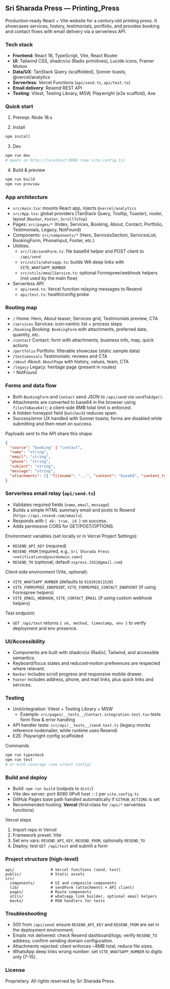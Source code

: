 
## Sri Sharada Press — Printing_Press

Production‑ready React + Vite website for a century‑old printing press. It showcases services, history, testimonials, portfolio, and provides booking and contact flows with email delivery via a serverless API.


### Tech stack
- **Frontend**: React 18, TypeScript, Vite, React Router
- **UI**: Tailwind CSS, shadcn/ui (Radix primitives), Lucide icons, Framer Motion
- **Data/UX**: TanStack Query (scaffolded), Sonner toasts, @vercel/analytics
- **Serverless**: Vercel Functions (`api/send.ts`, `api/test.ts`)
- **Email delivery**: Resend REST API
- **Testing**: Vitest, Testing Library, MSW, Playwright (e2e scaffold), Axe


### Quick start
1) Prereqs: Node 18.x

2) Install
```bash
npm install
```

3) Dev
```bash
npm run dev
# opens on http://localhost:8080 (see vite.config.ts)
```

4) Build & preview
```bash
npm run build
npm run preview
```


### App architecture
- `src/main.tsx`: mounts React app, injects `@vercel/analytics`
- `src/App.tsx`: global providers (TanStack Query, Tooltip, Toaster), router, layout (`Navbar`, `Footer`, `ScrollToTop`)
- Pages: `src/pages/*` (Index, Services, Booking, About, Contact, Portfolio, Testimonials, Legacy, NotFound)
- Components: `src/components/*` (Hero, ServicesSection, ServicesList, BookingForm, PhoneInput, Footer, etc.)
- Utilities:
  - `src/lib/sendForm.ts`: file base64 helper and POST client to `/api/send`
  - `src/utils/whatsapp.ts`: builds WA deep links with `VITE_WHATSAPP_NUMBER`
  - `src/utils/emailService.ts`: optional Formspree/webhook helpers (not used by the main flow)
- Serverless API:
  - `api/send.ts`: Vercel function relaying messages to Resend
  - `api/test.ts`: health/config probe


### Routing map
- `/` Home: Hero, About teaser, Services grid, Testimonials preview, CTA
- `/services` Services: icon‑centric list + process steps
- `/booking` Booking: `BookingForm` with attachments, preferred date, quantity, etc.
- `/contact` Contact: form with attachments, business info, map, quick actions
- `/portfolio` Portfolio: filterable showcase (static sample data)
- `/testimonials` Testimonials: reviews and CTA
- `/about` About: `AboutPage` with history, values, team, CTA
- `/legacy` Legacy: heritage page (present in routes)
- `*` NotFound


### Forms and data flow
- Both `BookingForm` and `Contact` send JSON to `/api/send` via `sendToEdge()`.
- Attachments are converted to base64 in the browser using `filesToBase64()`; a client‑side 8MB total limit is enforced.
- A hidden honeypot field (`botcheck`) reduces spam.
- Success/error UX handled with Sonner toasts; forms are disabled while submitting and then reset on success.

Payloads sent to the API share this shape:
```json
{
  "source": "booking" | "contact",
  "name": "string",
  "email": "string",
  "phone": "string",
  "subject": "string",
  "message": "string",
  "attachments": [{ "filename": "...", "content": "base64", "content_type": "..." }]
}
```


### Serverless email relay (`api/send.ts`)
- Validates required fields (`name`, `email`, `message`).
- Builds a simple HTML summary email and posts to Resend (`https://api.resend.com/emails`).
- Responds with `{ ok: true, id }` on success.
- Adds permissive CORS for GET/POST/OPTIONS.

Environment variables (set locally or in Vercel Project Settings):
- `RESEND_API_KEY` (required)
- `RESEND_FROM` (required, e.g., `Sri Sharada Press <notifications@yourdomain.com>`) 
- `RESEND_TO` (optional; default `sspress.1912@gmail.com`)

Client‑side environment (Vite, optional):
- `VITE_WHATSAPP_NUMBER` (defaults to `919391011520`)
- `VITE_FORMSPREE_ENDPOINT`, `VITE_FORMSPREE_CONTACT_ENDPOINT` (if using Formspree helpers)
- `VITE_EMAIL_WEBHOOK`, `VITE_CONTACT_EMAIL` (if using custom webhook helpers)

Test endpoint:
- `GET /api/test` returns `{ ok, method, timestamp, env }` to verify deployment and env presence.


### UI/Accessibility
- Components are built with shadcn/ui (Radix), Tailwind, and accessible semantics.
- Keyboard/focus states and reduced‑motion preferences are respected where relevant.
- `Navbar` includes scroll progress and responsive mobile drawer.
- `Footer` includes address, phone, and mail links, plus quick links and services.


### Testing
- Unit/integration: Vitest + Testing Library + MSW
  - Example: `src/pages/__tests__/Contact.integration.test.tsx` tests form flow & error handling
- API handler tests: `src/api/__tests__/send.test.ts` (legacy mocks reference nodemailer, while runtime uses Resend)
- E2E: Playwright config scaffolded

Commands
```bash
npm run typecheck
npm run test
# or with coverage (see vitest config)
```


### Build and deploy
- Build: `npm run build` (outputs to `dist/`)
- Vite dev server: port 8080 (IPv6 host `::`) per `vite.config.ts`
- GitHub Pages base path handled automatically if `GITHUB_ACTIONS` is set
- Recommended hosting: **Vercel** (first‑class for `/api/*` serverless functions)

Vercel steps
1) Import repo in Vercel
2) Framework preset: Vite
3) Set env vars: `RESEND_API_KEY`, `RESEND_FROM`, optionally `RESEND_TO`
4) Deploy; test `GET /api/test` and submit a form


### Project structure (high‑level)
```
api/                # Vercel functions (send, test)
public/             # Static assets
src/
  components/       # UI and composite components
  lib/              # sendForm (attachments + API client)
  pages/            # Route components
  utils/            # whatsapp link builder, optional email helpers
  mocks/            # MSW handlers for tests
```


### Troubleshooting
- 500 from `/api/send`: ensure `RESEND_API_KEY` and `RESEND_FROM` are set in the deployment environment.
- Emails not delivered: check Resend dashboard/logs; verify `RESEND_TO` address; confirm sending domain configuration.
- Attachments rejected: client enforces ~8MB total; reduce file sizes.
- WhatsApp deep links wrong number: set `VITE_WHATSAPP_NUMBER` to digits only (7–15).


### License
Proprietary. All rights reserved by Sri Sharada Press.

